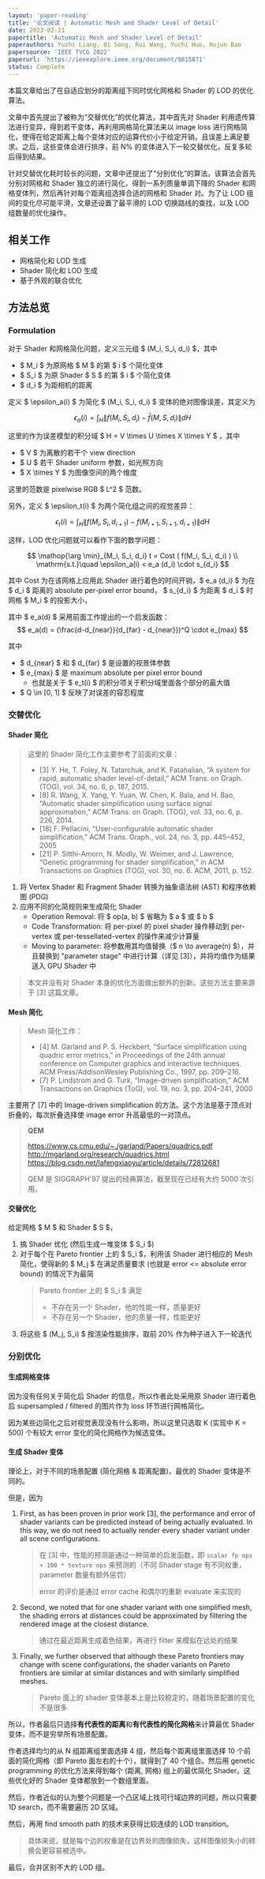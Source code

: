 ```yaml
---
layout: 'paper-reading'
title: '论文阅读 | Automatic Mesh and Shader Level of Detail'
date: 2023-02-21
papertitle: 'Automatic Mesh and Shader Level of Detail'
paperauthors: Yuzhi Liang, Qi Song, Rui Wang, Yuchi Huo, Hujun Bao
papersource: 'IEEE TVCG 2022'
paperurl: 'https://ieeexplore.ieee.org/document/9815871'
status: Complete
---
```


本篇文章给出了在自适应划分的距离组下同时优化网格和 Shader 的 LOD 的优化算法。

文章中首先提出了被称为“交替优化”的优化算法，其中首先对 Shader 利用遗传算法进行变异，得到若干变体，再利用网格简化算法来以 image loss 进行网格简化，使得在给定距离上每个变体对应的运算代价小于给定开销，且误差上满足要求。之后，这些变体会进行排序，前 N% 的变体进入下一轮交替优化，反复多轮后得到结果。

针对交替优化耗时较长的问题，文章中还提出了“分别优化”的算法。该算法会首先分别对网格和 Shader 独立的进行简化，得到一系列质量单调下降的 Shader 和网格变体列，然后再针对每个距离组选择合适的网格和 Shader 对。为了让 LOD 组间的变化尽可能平滑，文章还设置了最平滑的 LOD 切换路线的查找，以及 LOD 组数量的优化操作。

## 相关工作

- 网格简化和 LOD 生成
- Shader 简化和 LOD 生成
- 基于外观的联合优化

## 方法总览

### Formulation

对于 Shader 和网格简化问题，定义三元组 $ (M_i, S_i, d_i) $，其中
- $ M_i $ 为原网格 $ M $ 的第 $ i $ 个简化变体
- $ S_i $ 为原 Shader $ S $ 的第 $ i $ 个简化变体 
- $ d_i $ 为距相机的距离

定义 $ \epsilon_a(i) $ 为简化 $ (M_i, S_i, d_i) $ 变体的绝对图像误差，其定义为

$$
\epsilon_a (i) = \int_H \| f(M_i, S_i, d_i) - \bar{f}(M, S, d_i) \| dH
$$

这里的作为误差模型的积分域 $ H = V \times U \times X \times Y $ ，其中
- $ V $ 为离散的若干个 view direction
- $ U $ 若干 Shader uniform 参数，如光照方向
- $ X \times Y $ 为图像空间的两个维度

这里的范数是 pixelwise RGB $ L^2 $ 范数。

另外，定义 $ \epsilon_t(i) $ 为两个简化组之间的视觉差异：

$$
\epsilon_t (i) = \int_H \| f(M_i, S_i, d_{i+1}) - f(M_{i+1}, S_{i+1}, d_{i+1}) \| dH
$$

这样，LOD 优化问题就可以看作下面的数学问题：

$$
\mathop{\arg \min}_{M_i, S_i, d_i} t = Cost ( f(M_i, S_i, d_i) ) \\
\mathrm{s.t.}\quad \epsilon_a(i) < e_a (d_i) \cdot s_{d_i}
$$

其中 Cost 为在该网格上应用此 Shader 进行着色的时间开销，$ e_a (d_i) $ 为在 $ d_i $ 距离的 absolute per-pixel error bound， $ s_{d_i} $ 为距离 $ d_i $ 时网格 $ M_i $ 的投影大小，

其中 $ e_a(d) $ 采用前面工作提出的一个启发函数：
$$
e_a(d) = (\frac{d-d_{near}}{d_{far} - d_{near}})^Q \cdot e_{max}
$$

其中
- $ d_{near} $ 和 $ d_{far} $ 是设置的视景体参数
- $ e_{max} $ 是 maximum absolute per pixel error bound
  - 也就是关于 $ e_t(i) $ 的积分项关于积分域里面各个部分的最大值
- $ Q \in [0, 1] $ 反映了对误差的容忍程度

### 交替优化

#### Shader 简化

> 这里的 Shader 简化工作主要参考了前面的文章：
> - [3] Y. He, T. Foley, N. Tatarchuk, and K. Fatahalian, “A system for rapid, automatic shader level-of-detail,” ACM Trans. on Graph. (TOG), vol. 34, no. 6, p. 187, 2015.
> - [8] R. Wang, X. Yang, Y. Yuan, W. Chen, K. Bala, and H. Bao, “Automatic shader simplification using surface signal approximation,” ACM Trans. on Graph. (TOG), vol. 33, no. 6, p. 226, 2014.
> - [18] F. Pellacini, “User-configurable automatic shader simplification,”
ACM Trans. Graph., vol. 24, no. 3, pp. 445–452, 2005
> - [21] P. Sitthi-Amorn, N. Modly, W. Weimer, and J. Lawrence, “Genetic programming for shader simplification,” in ACM Transactions on Graphics (TOG), vol. 30, no. 6. ACM, 2011, p. 152.

1. 将 Vertex Shader 和 Fragment Shader 转换为抽象语法树 (AST) 和程序依赖图 (PDG)
2. 应用不同的化简规则来生成简化 Shader
   - Operation Removal: 将 $ op(a, b) $ 省略为 $ a $ 或 $ b $
   - Code Transformation: 将 per-pixel 的 pixel shader 操作移动到 per-vertex 或 per-tessellated-vertex 的操作来减少计算量
   - Moving to parameter: 将参数用其均值替换（$ n \to average(n) $），并且替换到 "parameter stage" 中进行计算（详见 [3]），并将均值作为结果送入 GPU Shader 中

> 本文并没有对 Shader 本身的优化方面做出额外的创新。这些方法主要来源于 [3] 这篇文章。

#### Mesh 简化

> Mesh 简化工作：
> - [4] M. Garland and P. S. Heckbert, “Surface simplification using
quadric error metrics,” in Proceedings of the 24th annual conference on
Computer graphics and interactive techniques. ACM Press/AddisonWesley Publishing Co., 1997, pp. 209–216.
> - [7] P. Lindstrom and G. Turk, “Image-driven simplification,” ACM
Transactions on Graphics (ToG), vol. 19, no. 3, pp. 204–241, 2000

主要用了 [7] 中的 Image-driven simplification 的方法。这个方法是基于顶点对折叠的，每次折叠选择使 image error 升高最低的一对顶点。

> **QEM**
> 
> https://www.cs.cmu.edu/~./garland/Papers/quadrics.pdf
> http://mgarland.org/research/quadrics.html
> https://blog.csdn.net/lafengxiaoyu/article/details/72812681
>
> QEM 是 SIGGRAPH'97 提出的经典算法，截至现在已经有大约 5000 次引用。
>

#### 交替优化

给定网格 $ M $ 和 Shader $ S $，
1. 搞 Shader 优化 (然后生成一堆变体 $ S_i $)
2. 对于每个在 Pareto frontier 上的 $ S_i $，利用该 Shader 进行相应的 Mesh 简化，使得新的 $ M_j $ 在满足质量要求 (也就是 error <= absolute error bound) 的情况下为最简
   > Pareto frontier 上的 $ S_i $ 满足
   > - 不存在另一个 Shader，他的性能一样，质量更好
   > - 不存在另一个 Shader，他的质量一样，性能更好
3. 将这些 $ (M_j, S_i) $ 按渲染性能排序，取前 20% 作为种子进入下一轮迭代


### 分别优化

#### 生成网格变体

因为没有任何关于简化后 Shader 的信息，所以作者此处采用原 Shader 进行着色后 supersampled / filtered 的图片作为 loss 环节进行网格简化。

因为某些边简化之后对视觉表现没有什么影响，所以这里只选取 K (实现中 K = 500) 个有较大 error 变化的简化网格作为候选变体。

#### 生成 Shader 变体

理论上，对于不同的场景配置 (简化网格 & 距离配置)，最优的 Shader 变体是不同的。

但是，因为
1. First, as has been proven in prior work [3], the performance and error of shader variants can be predicted instead of being actually evaluated. In this way, we do not need to actually render every shader variant under all scene configurations.
   > 在 [3] 中，性能的预测是通过一种简单的启发函数，即 `scalar fp ops + 100 * texture ops` 来预测的（不同 Shader stage 有不同权重，parameter 数量有额外惩罚）
   >
   > error 的评价是通过 error cache 和偶尔的重新 evaluate 来实现的
2. Second, we noted that for one shader variant with one simplified mesh, the shading errors at distances could be approximated by filtering the rendered image at the closest distance.
   > 通过在最近距离生成着色结果，再进行 filter 来模拟在远处的结果
4. Finally, we further observed that although these Pareto frontiers may change with scene configurations, the shader variants on Pareto frontiers are similar at similar distances and with similarly simplified meshes. 
   > Pareto 面上的 shader 变体基本上是比较稳定的，随着场景配置的变化不是很多

所以，作者最后只选择**有代表性的距离**和**有代表性的简化网格**来计算最优 Shader 变体，而不是穷举所有场景配置。

作者选择均匀的从 N 组距离组里面选择 4 组，然后每个距离组里面选择 10 个前面的简化网格（即 Pareto 面左右的十个），就得到了 40 个组合。然后用 genetic programming 的优化方法来得到每个 (距离, 网格) 组上的最优简化 Shader。这些优化好的 Shader 变体都放到一个数组里面。

然后，作者近似的认为整个问题是一个凸区域上找可行域边界的问题，所以只需要 1D search，而不需要遍历 2D 区域。

然后，再用 find smooth path 的技术来获得比较连续的 LOD transition。

> 具体来说，就是每个边的权重是在边界处的图像损失，这样图像损失小的转换会更容易被选中。

最后，合并区别不大的 LOD 组。